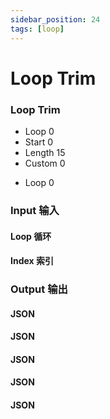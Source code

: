 ```yaml
---
sidebar_position: 24
tags: [loop]
---
```


# Loop Trim

<div className="patch-container">
    <div className="patch processor">
        <h3>Loop Trim</h3>
        <ul className="inputs">
            <li>Loop <span>0</span></li>
            <li>Start <span>0</span></li>
            <li>Length <span>15</span></li>
            <li>Custom <span>0</span></li>
        </ul>
        <ul className="outputs">
            <li>Loop <span>0</span></li>
        </ul>
    </div>
</div>

<div className="port-descriptions">
<div className="inputs">

### Input 输入

#### Loop 循环

#### Index 索引

</div>
<div className="outputs">

### Output 输出

#### JSON

#### JSON

#### JSON

#### JSON

#### JSON

</div>
</div>